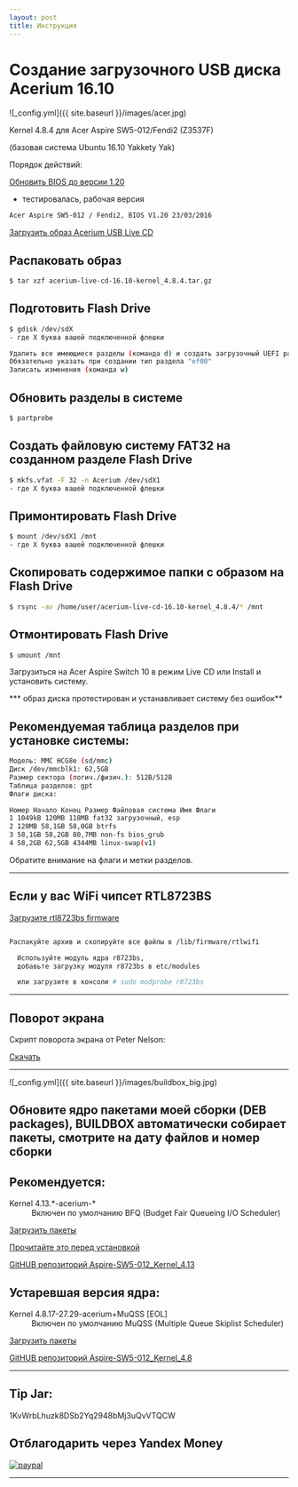 ```yaml
---
layout: post
title: Инструкция
---
```


# Создание загрузочного USB диска Acerium 16.10


![_config.yml]({{ site.baseurl }}/images/acer.jpg)


 Kernel 4.8.4 для Acer Aspire SW5-012/Fendi2 (Z3537F)


(базовая система Ubuntu 16.10 Yakkety Yak)


Порядок действий:

[Обновить BIOS до версии 1.20](http://global-download.acer.com/GDFiles/BIOS/BIOS/BIOS_Acer_1.20_A_A.zip?acerid=635943075181893127&Step1=NOTEBOOK&Step2=ASPIRE%20SWITCH&Step3=SW5-012&OS=ALL&LC=ru&BC=ACER&SC=EMEA_23)
- тестировалась, рабочая версия

```bash
Acer Aspire SW5-012 / Fendi2, BIOS V1.20 23/03/2016
```


[Загрузить образ Acerium USB Live CD](https://yadi.sk/d/1QyvS_ddymFgb)


## Распаковать образ
```bash
$ tar xzf acerium-live-cd-16.10-kernel_4.8.4.tar.gz
```

## Подготовить Flash Drive
```bash
$ gdisk /dev/sdX
- где X буква вашей подключенной флешки

Удалить все имеющиеся разделы (команда d) и создать загрузочный UEFI раздел (команда n)
Обязательно указать при создании тип раздела "ef00"
Записать изменения (команда w)
```

## Обновить разделы в системе
```bash
$ partprobe
```

## Создать файловую систему FAT32 на созданном разделе Flash Drive
```bash
$ mkfs.vfat -F 32 -n Acerium /dev/sdX1
- где X буква вашей подключенной флешки
```

## Примонтировать Flash Drive
```bash
$ mount /dev/sdX1 /mnt
- где X буква вашей подключенной флешки
```

## Скопировать содержимое папки с образом на Flash Drive
```bash
$ rsync -av /home/user/acerium-live-cd-16.10-kernel_4.8.4/* /mnt
```

## Отмонтировать Flash Drive
```bash
$ umount /mnt
```

Загрузиться на Acer Aspire Switch 10 в режим Live CD или Install и установить систему.

*** образ диска протестирован и устанавливает систему без ошибок**

## Рекомендуемая таблица разделов при установке системы:
```bash
Модель: MMC HCG8e (sd/mmc)
Диск /dev/mmcblk1: 62,5GB
Размер сектора (логич./физич.): 512B/512B
Таблица разделов: gpt
Флаги диска: 

Номер Начало Конец Размер Файловая система Имя Флаги
1 1049kB 120MB 118MB fat32 загрузочный, esp
2 120MB 58,1GB 58,0GB btrfs
3 58,1GB 58,2GB 80,7MB non-fs bios_grub
4 58,2GB 62,5GB 4344MB linux-swap(v1)
```

Обратите внимание на флаги и метки разделов.

***

## Если у вас WiFi чипсет RTL8723BS

[Загрузите rtl8723bs firmware](https://yadi.sk/d/XG1e_nEcyt6vJ)

```bash

Распакуйте архив и скопируйте все файлы в /lib/firmware/rtlwifi

  Используйте модуль ядра r8723bs,
  добавьте загрузку модуля r8723bs в etc/modules

  или загрузите в консоли # sudo modprobe r8723bs
```

***

## Поворот экрана


Скрипт поворота экрана от Peter Nelson:

[Скачать](https://github.com/pbnelson/rotswap/)


***


![_config.yml]({{ site.baseurl }}/images/buildbox_big.jpg)


## Обновите ядро пакетами моей сборки (DEB packages), BUILDBOX автоматически собирает пакеты, смотрите на дату файлов и номер сборки

## Рекомендуется:

<dl>
    <dt>Kernel 4.13.*-acerium-*</dt>
  <dd>Включен по умолчанию BFQ (Budget Fair Queueing I/O Scheduler)</dd>

</dl>

[Загрузить пакеты](https://drive.google.com/drive/folders/0B5ngHZIeNdyTUnYzUkxxMHduMmc?usp=sharing)

[Прочитайте это перед установкой](https://github.com/AndyLavr/Aspire-SW5-012_Kernel_4.13/releases)

[GitHUB репозиторий Aspire-SW5-012_Kernel_4.13](https://github.com/AndyLavr/Aspire-SW5-012_Kernel_4.13)


## Устаревшая версия ядра:

<dl>
    <dt>Kernel 4.8.17-27.29-acerium+MuQSS [EOL]</dt>
  <dd>Включен по умолчанию MuQSS (Multiple Queue Skiplist Scheduler)</dd>

</dl>

[Загрузить пакеты](https://drive.google.com/drive/folders/0B5ngHZIeNdyTOEktYm1naDMtX28?usp=sharing)

[GitHUB репозиторий Aspire-SW5-012_Kernel_4.8](https://github.com/AndyLavr/Aspire-SW5-012_Kernel_4.8)


***

## Tip Jar: 

1KvWrbLhuzk8DSb2Yq2948bMj3uQvVTQCW


## Отблагодарить через Yandex Money


[![paypal](https://www.paypalobjects.com/en_US/i/btn/btn_donateCC_LG.gif)](https://money.yandex.ru/to/410013794063623)


***
